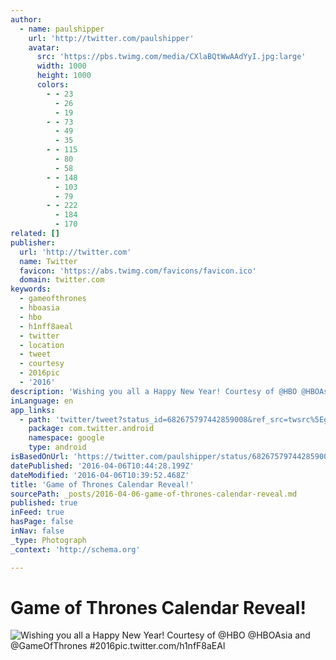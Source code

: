 ```yaml
---
author:
  - name: paulshipper
    url: 'http://twitter.com/paulshipper'
    avatar:
      src: 'https://pbs.twimg.com/media/CXlaBQtWwAAdYyI.jpg:large'
      width: 1000
      height: 1000
      colors:
        - - 23
          - 26
          - 19
        - - 73
          - 49
          - 35
        - - 115
          - 80
          - 58
        - - 148
          - 103
          - 79
        - - 222
          - 184
          - 170
related: []
publisher:
  url: 'http://twitter.com'
  name: Twitter
  favicon: 'https://abs.twimg.com/favicons/favicon.ico'
  domain: twitter.com
keywords:
  - gameofthrones
  - hboasia
  - hbo
  - h1nff8aeal
  - twitter
  - location
  - tweet
  - courtesy
  - 2016pic
  - '2016'
description: 'Wishing you all a Happy New Year! Courtesy of @HBO @HBOAsia and @GameOfThrones #2016pic.twitter.com/h1nfF8aEAl'
inLanguage: en
app_links:
  - path: 'twitter/tweet?status_id=682675797442859008&ref_src=twsrc%5Egoogle%7Ctwcamp%5Eandroidseo%7Ctwgr%5Estatus%7Ctwterm%5E682675797442859008'
    package: com.twitter.android
    namespace: google
    type: android
isBasedOnUrl: 'https://twitter.com/paulshipper/status/682675797442859008'
datePublished: '2016-04-06T10:44:28.199Z'
dateModified: '2016-04-06T10:39:52.468Z'
title: 'Game of Thrones Calendar Reveal!'
sourcePath: _posts/2016-04-06-game-of-thrones-calendar-reveal.md
published: true
inFeed: true
hasPage: false
inNav: false
_type: Photograph
_context: 'http://schema.org'

---
```

# Game of Thrones Calendar Reveal!
![Wishing you all a Happy New Year! Courtesy of @HBO @HBOAsia and @GameOfThrones #2016pic.twitter.com/h1nfF8aEAl](https://pbs.twimg.com/media/CXlaBQtWwAAdYyI.jpg:large)
